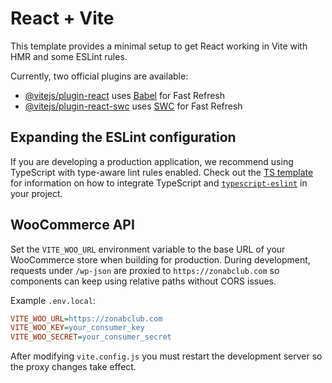 # React + Vite

This template provides a minimal setup to get React working in Vite with HMR and some ESLint rules.

Currently, two official plugins are available:

- [@vitejs/plugin-react](https://github.com/vitejs/vite-plugin-react/blob/main/packages/plugin-react) uses [Babel](https://babeljs.io/) for Fast Refresh
- [@vitejs/plugin-react-swc](https://github.com/vitejs/vite-plugin-react/blob/main/packages/plugin-react-swc) uses [SWC](https://swc.rs/) for Fast Refresh

## Expanding the ESLint configuration

If you are developing a production application, we recommend using TypeScript with type-aware lint rules enabled. Check out the [TS template](https://github.com/vitejs/vite/tree/main/packages/create-vite/template-react-ts) for information on how to integrate TypeScript and [`typescript-eslint`](https://typescript-eslint.io) in your project.

## WooCommerce API

Set the `VITE_WOO_URL` environment variable to the base URL of your WooCommerce
store when building for production. During development, requests under
`/wp-json` are proxied to `https://zonabclub.com` so components can keep using
relative paths without CORS issues.

Example `.env.local`:

```ini
VITE_WOO_URL=https://zonabclub.com
VITE_WOO_KEY=your_consumer_key
VITE_WOO_SECRET=your_consumer_secret
```

After modifying `vite.config.js` you must restart the development server so the proxy
changes take effect.